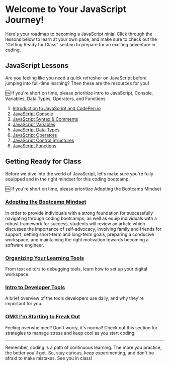 # Welcome to Your JavaScript Journey!

Here's your roadmap to becoming a JavaScript ninja! Click through the lessons below to learn at your own pace, and make sure to check out the "Getting Ready for Class" section to prepare for an exciting adventure in coding.

## JavaScript Lessons

Are you feeling like you need a quick refresher on JavaScript before jumping into full-time learning?  Then these are the resources for you!

🆘 If you're short on time, please prioritize Intro to JavaScript, Console, Variables, Data Types, Operators, and Functions

1. [Introduction to JavaScript and CodePen.io](https://github.com/nayaba/pw-lesson-01)
2. [JavaScript Console](https://github.com/nayaba/pw-lesson-02)
3. [JavaScript Syntax & Comments](https://github.com/nayaba/pw-lesson-03)
4. [JavaScript Variables](https://github.com/nayaba/pw-lesson-04)
5. [JavaScript Data Types](https://github.com/nayaba/pw-lesson-05)
6. [JavaScript Operators](https://github.com/nayaba/pw-lesson-06)
7. [JavaScript Control Structures](https://github.com/nayaba/pw-lesson-07)
8. [JavaScript Functions](https://github.com/nayaba/pw-lesson-08)

## Getting Ready for Class

Before we dive into the world of JavaScript, let's make sure you're fully equipped and in the right mindset for this coding bootcamp.

🆘 If you're short on time, please prioritize Adopting the Bootcamp Mindset

### [Adopting the Bootcamp Mindset](https://seiremote.notion.site/Bootcamp-Mindset-4a3b687a2357409abc79a1d0eae41f59)

In order to provide individuals with a strong foundation for successfully navigating through coding bootcamps, as well as equip individuals with a robust framework for success, students will review an article which discusses the importance of self-advocacy, involving family and friends for support, setting short-term and long-term goals, preparing a conducive workspace, and maintaining the right motivation towards becoming a software engineer. 

### [Organizing Your Learning Tools](#)

From text editors to debugging tools, learn how to set up your digital workspace.

### [Intro to Developer Tools](#)

A brief overview of the tools developers use daily, and why they're important for you.

### [OMG I'm Starting to Freak Out](https://seiremote.notion.site/PANIC-BUTTON-Question-List-33ba1112a68f4d51801d5dff09c11534)

Feeling overwhelmed? Don't worry, it's normal! Check out this section for strategies to manage stress and keep cool as you start coding.

---

Remember, coding is a path of continuous learning. The more you practice, the better you'll get. So, stay curious, keep experimenting, and don't be afraid to make mistakes. See you in class!
